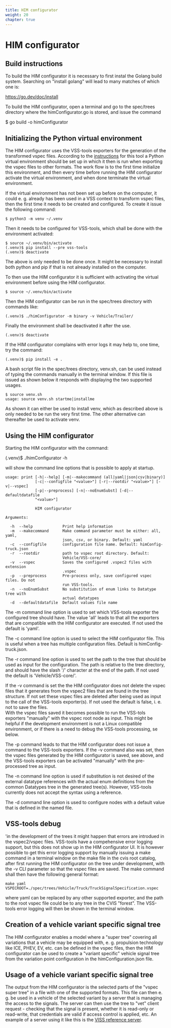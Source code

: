 ```yaml
---
title: HIM configurator
weight: 20
chapter: true
---
```


# HIM configurator

## Build instructions

To build the HIM configurator it is necessary to first instal the Golang build system. Searching on "install golang" will lead to many matches of which one is:

https://go.dev/doc/install

To build the HIM configurator, open a terminal and go to the spec/trees directory where the himConfigurator.go is stored, and issue the command

$ go build -o himConfigurator

## Initializing the Python virtual environment
The HIM configurator uses the VSS-tools exporters for the generation of the transformed vspec files.
According to the [instructions](https://github.com/COVESA/vss-tools/blob/master/README.md)
for this tool a Python virtual environment should be set up in which it then is run when exporting the vspec files to other formats.
The work flow is to the first time initialize this environment, and then every time before running the HIM configurator
activate the virtual environment, and when done terminate the virtual environment.

If the virtual environment has not been set up before on the computer, it could e. g. already has been used in a VSS context to transform vspec files,
then the first time it needs to be created and configured.
To create it issue the following command:
```
$ python3 -m venv ~/.venv
```
Then it needs to be configured for VSS-tools, which shall be done with the environment activated:
```
$ source ~/.venv/bin/activate
(.venv)$ pip install --pre vss-tools
(.venv)$ deactivate
```
The above is only needed to be done once.
It might be necessary to install both python and pip if that is not already installed on the computer.

To then use the HIM configurator it is sufficient with activating the virtual environment before using the HIM configurator.
```
$ source ~/.venv/bin/activate
```
Then the HIM configurator can be run in the spec/trees directory with commands like:
```
(.venv)$ ./himConfigurator -m binary -v Vehicle/Trailer/
```
Finally the environment shall be deactivated it after the use.
```
(.venv)$ deactivate
```
If the HIM configurator complains with error logs it may help to, one time, try the command:
```
(.venv)$ pip install -e .
```
A bash script file in the spec/trees directory, venv.sh, can be used instead of typing the commands manually in the terminal window.
If this file is issued as shown below it responds with displaying the two supported usages.
```
$ source venv.sh 
usage: source venv.sh startme|installme
```
As shown it can either be used to install venv, which as described above is only needed to be run the very first time.
The other alternative can thereafter be used to activate venv.

## Using the HIM configurator

Starting the HIM configurator with the command:

(.venv)$ ./himConfigurator -h

will show the command line options that is possible to apply at startup.

```
usage: print [-h|--help] [-m|--makecommand (all|yaml|json|csv|binary)]
             [-c|--configfile "<value>"] [-r|--rootdir "<value>"] [-v|--vspec]
             [-p|--preprocess] [-n|--noEnumSubst] [-d|--defaultdatafile
             "<value>"]

             HIM configurator

Arguments:

  -h  --help             Print help information
  -m  --makecommand      Make command parameter must be either: all, yaml,
                         json, csv, or binary. Default: yaml
  -c  --configfile       configuration file name. Default: himConfig-truck.json
  -r  --rootdir          path to vspec root directory. Default:
                         Vehicle/VSS-core/
  -v  --vspec            Saves the configured .vspec2 files with extension
                         .vspec
  -p  --preprocess       Pre-process only, save configured vspec files. Do not
                         run VSS-tools.
  -n  --noEnumSubst      No substitution of enum links to Datatype tree with
                         actual datatypes
  -d  --defaultdatafile  Default values file name
```
The -m command line option is used to set which VSS-tools exporter the configured tree should have.
The value 'all' leads to that all the exporters that are compatible with the HIM configurator are executed.
If not used the default is 'yaml'.

The -c command line option is used to select the HIM configurator file. This is useful when a tree has multiple configuration files.
Default is himConfig-truck.json.

The -r command line option is used to set the path to the tree that should be used as input for the configuration.
The path is relative to the tree directory, and should have the slash '/' character at the end of the path.
If not used the default is 'Vehicle/VSS-core/'.

If the -v command  is set the the HIM configurator does not delete the vspec files that it generates from the vspec2 files that are found in the tree structure.
If not set these vspec files are deleted after being used as input to the call of the VSS-tools exporter(s).
If not used the default is false, i. e. not to save the files.\
With the vspec files saved it becomes possible to run the VSS-tols exporters "manually" with the vspec root node as input.
This might be helpful if the development environment is not a Linux compatible environment,
or if there is a need to debug the VSS-tools processing, se below.

The -p command leads to that the HIM configurator does not issue a command to the VSS-tools exporters.
If the -v command also was set, then the vspec files generated by the HIM configurator is saved, see above,
and the VSS-tools exporters can be activated "manually" with the pre-processed tree as input.

The -n command line option is used if substitution is not desired of the external datatype references with the actual enum definitions
from the common Datatypes tree in the generated tree(s). However, VSS-tools currently does not accept the syntax using a reference.

The -d command line option is used to configure nodes with a default value that is defined in the named file.

## VSS-tools debug
'in the development of the trees it might happen that errors are introdued in the vspec2/vspec files.
VSS-tools have a compehensive error logging support, but this does not show up in the HIM configurator UI.
It is however possible to get this error logging support by manually issuing a make command in a terminal window
on the make file in the cvis root catalog, after first running the HIM configurator on the tree under development,
with the -v CLI parameter so that the vspec files are saved.
The make command shall then have the following general format:
```
make yaml VSPECROOT=./spec/trees/Vehicle/Truck/TruckSignalSpecification.vspec
```
where yaml can be replaced by any other supported exporter, and the path to the root vspec file could be to any tree in the CVIS "forest".
The VSS-tools error logging will then be shown in the terminal window.

## Creation of a vehicle variant specific signal tree
The HIM configurator enables a model where a "super tree" covering all variations that a vehicle may be equipped with,
e. g. propulsion technology like ICE, PHEV, EV, etc. can be defined in the vspec files,
then the HIM configurator can be used to create a "variant specific" vehicle signal tree from the variation point configuration in the himConfiguration.json file.


## Usage of a vehicle variant specific signal tree
The output from the HIM configurator is the selected parts of the "vspec super tree" in a file with one of the supported formats.
This file can then e. g. be used in a vehicle of the selected variant by a server that is managing the access to the signals.
The server can then use the tree to "vet" client request - checking that the signal is present, whether it is read-only or read-write,
that credentials are valid if access control is applied, etc.
An example of a server using it like this is the [VISS reference server](https://github.com/COVESA/vissr).

